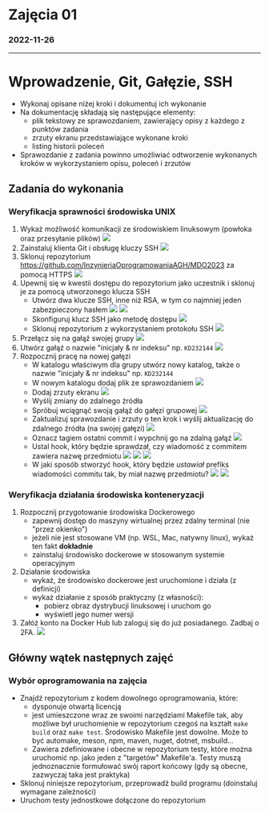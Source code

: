 # Zajęcia 01
### 2022-11-26
---
# Wprowadzenie, Git, Gałęzie, SSH
- Wykonaj opisane niżej kroki i dokumentuj ich wykonanie
- Na dokumentację składają się następujące elementy:
  - plik tekstowy ze sprawozdaniem, zawierający opisy z każdego z punktów zadania
  - zrzuty ekranu przedstawiające wykonane kroki
  - listing historii poleceń
- Sprawozdanie z zadania powinno umożliwiać odtworzenie wykonanych kroków w wykorzystaniem opisu, poleceń i zrzutów

## Zadania do wykonania
### Weryfikacja sprawności środowiska UNIX
1. Wykaż możliwość komunikacji ze środowiskiem linuksowym (powłoka oraz przesyłanie plików)
![](./images/1.png)
1. Zainstaluj klienta Git i obsługę kluczy SSH
![](./images/2.png)
2. Sklonuj repozytorium https://github.com/InzynieriaOprogramowaniaAGH/MDO2023 za pomocą HTTPS
![](./images/3.png)
3. Upewnij się w kwestii dostępu do repozytorium jako uczestnik i sklonuj je za pomocą utworzonego klucza SSH
   - Utwórz dwa klucze SSH, inne niż RSA, w tym co najmniej jeden zabezpieczony hasłem
![](./images/4-1.png)
![](./images/4-2.png)
   - Skonfiguruj klucz SSH jako metodę dostępu
![](./images/4-3.png)
   - Sklonuj repozytorium z wykorzystaniem protokołu SSH
![](./images/4-4.png)
4. Przełącz się na gałąź swojej grupy
![](./images/5.png)
5. Utwórz gałąź o nazwie "inicjały & nr indeksu" np. ```KD232144```
![](./images/6.png)
6. Rozpocznij pracę na nowej gałęzi
   - W katalogu właściwym dla grupy utwórz nowy katalog, także o nazwie "inicjały & nr indeksu" np. ```KD232144```
   - W nowym katalogu dodaj plik ze sprawozdaniem
![](./images/7-2.png)
   - Dodaj zrzuty ekranu
![](./images/7-1.png)
   - Wyślij zmiany do zdalnego źródła
   - Spróbuj wciągnąć swoją gałąź do gałęzi grupowej
![](./images/7-3.png)
   - Zaktualizuj sprawozdanie i zrzuty o ten krok i wyślij aktualizację do zdalnego źródła (na swojej gałęzi)
![](./images/7-4.png)
   - Oznacz tagiem ostatni commit i wypchnij go na zdalną gałąź
![](./images/7-5.png)
   - Ustal hook, który będzie sprawdzał, czy wiadomość z commitem zawiera nazwę przedmiotu
![](./images/7-6.png)
![](./images/7-7.png)
![](./images/7-8.png)
   - W jaki sposób stworzyć hook, który będzie *ustawiał* prefiks wiadomości commitu tak, by miał nazwę przedmiotu?
![](./images/7-10.png)
![](./images/7-9.png)
### Weryfikacja działania środowiska konteneryzacji
1. Rozpocznij przygotowanie środowiska Dockerowego
    * zapewnij dostęp do maszyny wirtualnej przez zdalny terminal (nie "przez okienko")
    * jeżeli nie jest stosowane VM (np. WSL, Mac, natywny linux), wykaż ten fakt **dokładnie**
    * zainstaluj środowisko dockerowe w stosowanym systemie operacyjnym
4. Działanie środowiska
    * wykaż, że środowisko dockerowe jest uruchomione i działa (z definicji)
    * wykaż działanie z sposób praktyczny (z własności):
      * pobierz obraz dystrybucji linuksowej i uruchom go 
      * wyświetl jego numer wersji
5. Załóż konto na Docker Hub lub zaloguj się do już posiadanego. Zadbaj o 2FA.
![](./images/8-1.png)

## Główny wątek następnych zajęć
### Wybór oprogramowania na zajęcia
* Znajdź repozytorium z kodem dowolnego oprogramowania, które:
	* dysponuje otwartą licencją
	* jest umieszczone wraz ze swoimi narzędziami Makefile tak, aby możliwe był uruchomienie w repozytorium czegoś na kształt ```make build``` oraz ```make test```. Środowisko Makefile jest dowolne. Może to być automake, meson, npm, maven, nuget, dotnet, msbuild...
	* Zawiera zdefiniowane i obecne w repozytorium testy, które można uruchomić np. jako jeden z "targetów" Makefile'a. Testy muszą jednoznacznie formułować swój raport końcowy (gdy są obecne, zazwyczaj taka jest praktyka)
* Sklonuj niniejsze repozytorium, przeprowadź build programu (doinstaluj wymagane zależności)
* Uruchom testy jednostkowe dołączone do repozytorium


